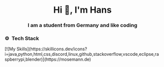 
<h1 align="center">Hi 👋, I'm Hans</h1>
<h3 align="center">I am a student from Germany and like coding</h3>
<h3> ⚙ &nbsp;Tech Stack</h3>
[![My Skills](https://skillicons.dev/icons?i=java,python,html,css,discord,linux,github,stackoverflow,vscode,eclipse,raspberrypi,blender)](https://mosemann.de)

<!--
**hansiCode/hansiCode** is a ✨ _special_ ✨ repository because its `README.md` (this file) appears on your GitHub profile.

Here are some ideas to get you started:

- 🔭 I’m currently working on ...
- 🌱 I’m currently learning ...
- 👯 I’m looking to collaborate on ...
- 🤔 I’m looking for help with ...
- 💬 Ask me about ...
- 📫 How to reach me: ...
- 😄 Pronouns: ...
- ⚡ Fun fact: ...
-->
